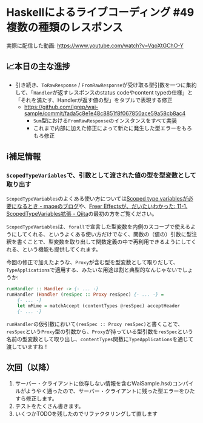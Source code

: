 # Haskellによるライブコーディング #49 複数の種類のレスポンス

実際に配信した動画: <https://www.youtube.com/watch?v=VqoXtGChO-Y>

## 📈本日の主な進捗

- 引き続き、`ToRawResponse` / `FromRawResponse`が受け取る型引数を一つに集約して、「`Handler`が返すレスポンスのstatus codeやcontent typeの仕様」と「それを満たす、Handlerが返す値の型」をタプルで表現する修正
    - <https://github.com/igrep/wai-sample/commit/fada5c8e1e48c8851f8f067850ace59a58cb8ac4>
        - `Sum`型における`FromRawResponse`のインスタンスをすべて実装
        - これまで内部に加えた修正によって新たに発生した型エラーをもろもろ修正

## ℹ️補足情報

### `ScopedTypeVariables`で、引数として渡された値の型を型変数として取り出す

`ScopedTypeVariables`のよくある使い方については[Scoped type variablesが必要になるとき - maoeのブログ](http://maoe.hatenadiary.jp/entry/20110826/1314358615)や、[Freer Effectsが、だいたいわかった: 11-1. ScopedTypeVariables拡張 - Qiita](https://qiita.com/YoshikuniJujo/items/103807ee6692e8c2c48b)の最初の方をご覧ください。

`ScopedTypeVariables`は、`forall`で宣言した型変数を内側のスコープで使えるようにしてくれる、というよくある使い方だけでなく、関数の（値の）引数に型注釈を書くことで、型変数を取り出して関数定義の中で再利用できるようにしてくれる、という機能も提供してくれます。

今回の修正で加えたような、`Proxy`が含む型を型変数として取りだして、`TypeApplications`で適用する、みたいな用途は割と典型的なんじゃないでしょうか:

```haskell
runHandler :: Handler -> {- ... -}
runHandler (Handler (resSpec :: Proxy resSpec) {- ... -} =
    {- ... -}
    let mMime = matchAccept (contentTypes @resSpec) acceptHeader
    {- ... -}
```

`runHandler`の仮引数において`(resSpec :: Proxy resSpec)`と書くことで、`resSpec`という`Proxy`型の引数から、`Proxy`が持っている型引数を`resSpec`という名前の型変数として取り出し、`contentTypes`関数に`TypeApplications`を通じて渡していますね！

## 次回（以降）

1. サーバー・クライアントに依存しない情報を含むWaiSample.hsのコンパイルがようやく通ったので、サーバー・クライアントに残った型エラーをひたすら修正します。
1. テストをたくさん書きます。
1. いくつかTODOを残したのでリファクタリングして直します
